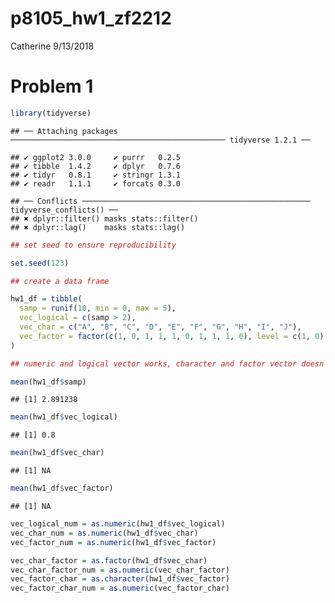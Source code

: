p8105\_hw1\_zf2212
================
Catherine
9/13/2018

Problem 1
=========

``` r
library(tidyverse)
```

    ## ── Attaching packages ──────────────────────────────────────────────── tidyverse 1.2.1 ──

    ## ✔ ggplot2 3.0.0     ✔ purrr   0.2.5
    ## ✔ tibble  1.4.2     ✔ dplyr   0.7.6
    ## ✔ tidyr   0.8.1     ✔ stringr 1.3.1
    ## ✔ readr   1.1.1     ✔ forcats 0.3.0

    ## ── Conflicts ─────────────────────────────────────────────────── tidyverse_conflicts() ──
    ## ✖ dplyr::filter() masks stats::filter()
    ## ✖ dplyr::lag()    masks stats::lag()

``` r
## set seed to ensure reproducibility

set.seed(123)

## create a data frame

hw1_df = tibble(
  samp = runif(10, min = 0, max = 5),
  vec_logical = c(samp > 2),
  vec_char = c("A", "B", "C", "D", "E", "F", "G", "H", "I", "J"),
  vec_factor = factor(c(1, 0, 1, 1, 1, 0, 1, 1, 1, 0), level = c(1, 0), label = c("M", "F"))
)  

## numeric and logical vector works, character and factor vector doesn't

mean(hw1_df$samp)
```

    ## [1] 2.891238

``` r
mean(hw1_df$vec_logical)
```

    ## [1] 0.8

``` r
mean(hw1_df$vec_char)
```

    ## [1] NA

``` r
mean(hw1_df$vec_factor)
```

    ## [1] NA

``` r
vec_logical_num = as.numeric(hw1_df$vec_logical)
vec_char_num = as.numeric(hw1_df$vec_char)
vec_factor_num = as.numeric(hw1_df$vec_factor)
```

``` r
vec_char_factor = as.factor(hw1_df$vec_char)
vec_char_factor_num = as.numeric(vec_char_factor)
vec_factor_char = as.character(hw1_df$vec_factor)
vec_factor_char_num = as.numeric(vec_factor_char)
```
